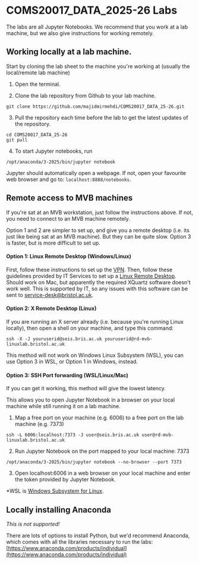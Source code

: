 # COMS20017_DATA_2025-26 Labs

The labs are all Jupyter Notebooks.  We recommend that you work at a lab machine, but we also give instructions for working remotely.

## Working locally at a lab machine.
Start by cloning the lab sheet to the machine you're working at (usually the local/remote lab machine)

1. Open the terminal.

2. Clone the lab repository from Github to your lab machine.
```
git clone https://github.com/majidmirmehdi/COMS20017_DATA_25-26.git
```
3. Pull the repository each time before the lab to get the latest updates of the repository.
```
cd COMS20017_DATA_25-26
git pull
```
4. To start Jupyter notebooks, run
```
/opt/anaconda/3-2025/bin/jupyter notebook
```
Jupyter should automatically open a webpage. If not, open your favourite web browser and go to: `localhost:8888/notebooks`.


## Remote access to MVB machines

If you're sat at an MVB workstation, just follow the instructions above.  If not, you need to connect to an MVB machine remotely.

Option 1 and 2 are simpler to set up, and give you a remote desktop (i.e. its just like being sat at an MVB machine). But they can be quite slow.  Option 3 is faster, but is more difficult to set up.

#### Option 1: Linux Remote Desktop (Windows/Linux)
First, follow these instructions to set up the [VPN](https://uob.sharepoint.com/sites/itservices/SitePages/vpn-connect.aspx). Then, follow these guidelines provided by IT Services to set up a [Linux Remote Desktop](https://uob.sharepoint.com/sites/itservices/SitePages/fits-engineering-linux-x2go.aspx).  Should work on Mac, but apparently the required XQuartz software doesn't work well.  This is supported by IT, so any issues with this software can be sent to service-desk@bristol.ac.uk.

#### Option 2: X Remote Desktop (Linux)
If you are running an X server already (i.e. because you're running Linux locally), then open a shell on your machine, and type this command:
```
ssh -X -J youruserid@seis.bris.ac.uk youruserid@rd-mvb-linuxlab.bristol.ac.uk
```
This method will not work on Windows Linux Subsystem (WSL), you can use Option 3 in WSL, or Option 1 in Windows, instead.

#### Option 3: SSH Port forwarding (WSL/Linux/Mac)
If you can get it working, this method will give the lowest latency.

This allows you to open Jupyter Notebook in a browser on your local machine while still running it on a lab machine.

1. Map a free port on your machine (e.g. 6006) to a free port on the lab machine (e.g. 7373)
```
ssh -L 6006:localhost:7373 -J user@seis.bris.ac.uk user@rd-mvb-linuxlab.bristol.ac.uk
```

2. Run Jupyter Notebook on the port mapped to your local machine: 7373
```
/opt/anaconda/3-2025/bin/jupyter notebook --no-browser --port 7373
```

3. Open localhost:6006 in a web browser on your local machine and enter the token provided by Jupyter Notebook.

*WSL is [Windows Subsystem for Linux](https://docs.microsoft.com/en-us/windows/wsl/about).

## Locally installing Anaconda

*This is not supported!*

There are lots of options to install Python, but we'd recommend Anaconda, which comes with all the libraries necessary to run the labs:
[https://www.anaconda.com/products/individual](https://www.anaconda.com/products/individual)
